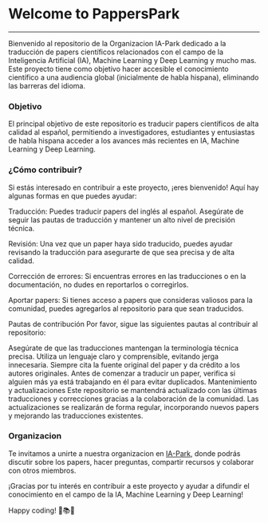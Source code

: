 # Welcome to PappersPark

---
Bienvenido al repositorio de la Organizacion IA-Park dedicado a la traducción de papers científicos relacionados con el campo de la Inteligencia Artificial (IA), Machine Learning y Deep Learning y mucho mas. Este proyecto tiene como objetivo hacer accesible el conocimiento científico a una audiencia global (inicialmente de habla hispana), eliminando las barreras del idioma.

### Objetivo
El principal objetivo de este repositorio es traducir papers científicos de alta calidad al español, permitiendo a investigadores, estudiantes y entusiastas de habla hispana acceder a los avances más recientes en IA, Machine Learning y Deep Learning.

### ¿Cómo contribuir?
Si estás interesado en contribuir a este proyecto, ¡eres bienvenido! Aquí hay algunas formas en que puedes ayudar:

Traducción: Puedes traducir papers del inglés al español. Asegúrate de seguir las pautas de traducción y mantener un alto nivel de precisión técnica.

Revisión: Una vez que un paper haya sido traducido, puedes ayudar revisando la traducción para asegurarte de que sea precisa y de alta calidad.

Corrección de errores: Si encuentras errores en las traducciones o en la documentación, no dudes en reportarlos o corregirlos.

Aportar papers: Si tienes acceso a papers que consideras valiosos para la comunidad, puedes agregarlos al repositorio para que sean traducidos.

Pautas de contribución
Por favor, sigue las siguientes pautas al contribuir al repositorio:

Asegúrate de que las traducciones mantengan la terminología técnica precisa.
Utiliza un lenguaje claro y comprensible, evitando jerga innecesaria.
Siempre cita la fuente original del paper y da crédito a los autores originales.
Antes de comenzar a traducir un paper, verifica si alguien más ya está trabajando en él para evitar duplicados.
Mantenimiento y actualizaciones
Este repositorio se mantendrá actualizado con las últimas traducciones y correcciones gracias a la colaboración de la comunidad. Las actualizaciones se realizarán de forma regular, incorporando nuevos papers y mejorando las traducciones existentes.

### Organizacion
Te invitamos a unirte a nuestra organizacion en [IA-Park](https://github.com/IA-Park), donde podrás discutir sobre los papers, hacer preguntas, compartir recursos y colaborar con otros miembros.

¡Gracias por tu interés en contribuir a este proyecto y ayudar a difundir el conocimiento en el campo de la IA, Machine Learning y Deep Learning!

Happy coding! 🚀📚🤖

